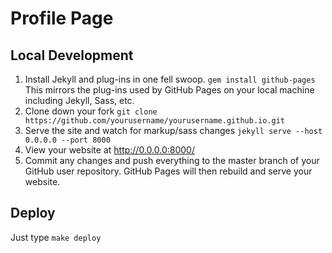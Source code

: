 # Profile Page

## Local Development

1. Install Jekyll and plug-ins in one fell swoop. `gem install github-pages` This mirrors the plug-ins used by GitHub Pages on your local machine including Jekyll, Sass, etc.
2. Clone down your fork `git clone https://github.com/yourusername/yourusername.github.io.git`
3. Serve the site and watch for markup/sass changes `jekyll serve --host 0.0.0.0 --port 8000`
4. View your website at http://0.0.0.0:8000/
5. Commit any changes and push everything to the master branch of your GitHub user repository. GitHub Pages will then rebuild and serve your website.

## Deploy
  
Just type `make deploy`
